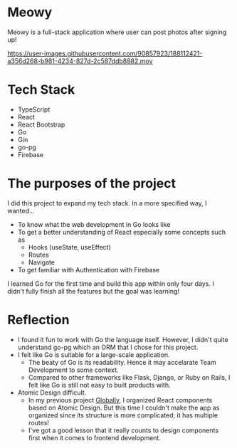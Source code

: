 # Meowy
Meowy is a full-stack application where user can post photos after signing up!

https://user-images.githubusercontent.com/90857923/188112421-a356d268-b981-4234-827d-2c587ddb8882.mov


# Tech Stack
- TypeScript
- React
- React Bootstrap
- Go
- Gin
- go-pg
- Firebase

# The purposes of the project
I did this project to expand my tech stack. In a more specified way, I wanted...

- To know what the web development in Go looks like
- To get a better understanding of React especially some concepts such as
  - Hooks (useState, useEffect)
  - Routes
  - Navigate
- To get familiar with Authentication with Firebase

I learned Go for the first time and build this app within only four days. I didn't fully finish all the features but the goal was learning!

# Reflection

- I found it fun to work with Go the language itself. However, I didn't quite understand go-pg which an ORM that I chose for this project.
- I felt like Go is suitable for a large-scale application. 
  - The beaty of Go is its readability. Hence it may accelarate Team Development to some context.
  - Compared to other frameworks like Flask, Django, or Ruby on Rails, I felt like Go is still not easy to built products with.
- Atomic Design difficult. 
  - In my previous project [Globally](https://github.com/walnut07/Globally), I organized React components based on Atomic Design. But this time I couldn't make the app as organized since its structure is more complicated; it has multiple routes!
  - I've got a good lesson that it really counts to design components first when it comes to frontend development.
  

